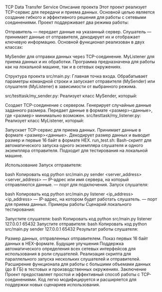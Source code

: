 TCP Data Transfer Service
Описание проекта
Этот проект реализует TCP-сервис для передачи и приема данных. Основной целью является создание гибкого и эффективного решения для работы с сетевыми соединениями. Проект поддерживает два режима работы:

Отправитель — передает данные на указанный сервер.
Слушатель — принимает данные от отправителя, декодирует их и отображает ключевую информацию.
Основной функционал реализован в двух классах:

MySender для отправки данных через TCP-соединение.
MyListener для приема данных и их обработки.
Программа предназначена для работы как на локальной машине, так и в сетевых окружениях.

Структура проекта
src/main.py: Главная точка входа. Обрабатывает параметры командной строки и запускает отправителя (MySender) или слушателя (MyListener) в зависимости от выбранного режима.

src/testtask/my_sender.py: Реализует класс MySender, который:

Создает TCP-соединение с сервером.
Генерирует случайные данные заданного размера.
Передает данные в формате <размер><данные>, где <размер> минимально возможен.
src/testtask/my_listener.py: Реализует класс MyListener, который:

Запускает TCP-сервис для приема данных.
Принимает данные в формате <размер><данные>.
Декодирует размер данных и выводит размер и первые 16 байт в формате HEX.
run_test.sh: Bash-скрипт для автоматического запуска одного экземпляра слушателя и одного экземпляра отправителя. Подходит для тестирования на локальной машине.

Использование
Запуск отправителя:

bash
Копировать код
python src/main.py sender <server_address> <port>
<server_address> — IP-адрес или имя сервера, на который отправляются данные.
<port> — порт для подключения.
Запуск слушателя:

bash
Копировать код
python src/main.py listener <ip_address> <port>
<ip_address> — IP-адрес, на котором будет работать слушатель.
<port> — порт для приема данных.
Примеры работы
Сценарий локального тестирования:

Запустите слушателя:
bash
Копировать код
python src/main.py listener 127.0.0.1 65432
Запустите отправителя:
bash
Копировать код
python src/main.py sender 127.0.0.1 65432
Результат работы слушателя:

Размер данных, отправленных отправителем.
Показ первых 16 байт данных в HEX-формате.
Будущие улучшения
Поддержка автоматического определения всех сетевых интерфейсов для использования в роли слушателей.
Реализация скрипта для параллельного запуска нескольких слушателей и отправителей.
Расширение функционала для работы с большими объемами данных (до 8 ГБ) в тестовых и производственных окружениях.
Заключение
Проект предоставляет простой и эффективный способ работы с TCP-соединениями. Код легко модифицируется и расширяется для поддержки новых сценариев использования.



